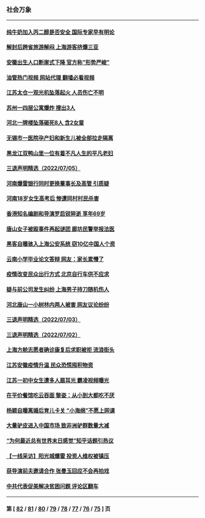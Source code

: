 ### 社会万象
---
#### [纯牛奶加入丙二醇是否安全 国际专家早有明论](../../pages/ncid282/n13774980.md?07071245) 
#### [解封后跨省旅游解闷 上海游客挤爆三亚](../../pages/ncid282/n13774985.md?07071245) 
#### [安徽出生人口断崖式下降 官方称“形势严峻”](../../pages/ncid282/n13775042.md?07071245) 
#### [油管热门视频 网站代理 翻墙必看视频](http://209.222.30.114:81/youtube.html?07071245)
#### [江苏太仓一观光机坠落起火 人员伤亡不明](../../pages/ncid282/n13774807.md?07071245) 
#### [苏州一四层公寓爆炸 搜出3人](../../pages/ncid282/n13774770.md?07071245) 
#### [河北一牌楼坠落砸死8人 含2女童](../../pages/ncid282/n13774733.md?07071245) 
#### [无锡市一医院孕产妇和新生儿被全部拉走隔离](../../pages/ncid282/n13774701.md?07071245) 
#### [黑龙江双鸭山里一位有着不凡人生的平凡老妇](../../pages/ncid282/n13774224.md?07071245) 
#### [三退声明精选（2022/07/05）](../../pages/ncid282/n13774378.md?07071245) 
#### [河南爆雷银行同时更换董事长及高管 引质疑](../../pages/ncid282/n13773966.md?07071245) 
#### [河南18岁女生高考后 惨遭同村村民杀害](../../pages/ncid282/n13773887.md?07071245) 
#### [香港知名编剧和导演罗启锐猝逝 享年69岁](../../pages/ncid282/n13773515.md?07071245) 
#### [唐山女子被殴事件再起谜团 廊坊民警举报法医](../../pages/ncid282/n13773448.md?07071245) 
#### [黑客自曝骇入上海公安系统 窃10亿中国人个资](../../pages/ncid282/n13773395.md?07071245) 
#### [云南小学毕业论文答辩 网友：家长累懵了](../../pages/ncid282/n13773240.md?07071245) 
#### [疫情改变民众出行方式 北京自行车供不应求](../../pages/ncid282/n13773218.md?07071245) 
#### [疑与前公司发生纠纷 上海男子持刀随机伤人](../../pages/ncid282/n13773174.md?07071245) 
#### [河北唐山一小树林内两人被害 网友议论纷纷](../../pages/ncid282/n13773043.md?07071245) 
#### [三退声明精选（2022/07/03）](../../pages/ncid282/n13772953.md?07071245) 
#### [三退声明精选（2022/07/02）](../../pages/ncid282/n13772387.md?07071245) 
#### [上海方舱志愿者确诊康复后求职被拒 流浪街头](../../pages/ncid282/n13772134.md?07071245) 
#### [江苏安徽疫情升温 民众恐慌囤积物资](../../pages/ncid282/n13771992.md?07071245) 
#### [江苏一初中女生遭多人扇耳光 霸凌视频曝光](../../pages/ncid282/n13771912.md?07071245) 
#### [在平价餐馆吃云吞面 黎姿：从小到大都吃不厌](../../pages/ncid282/n13771717.md?07071245) 
#### [杨颖自曝离婚后育儿卡关 “小海绵”不愿上网课](../../pages/ncid282/n13771679.md?07071245) 
#### [大量驴皮进入中国市场 致非洲驴群数量大减](../../pages/ncid282/n13771644.md?07071245) 
#### [“为何最近总有世界末日感觉”知乎话题引热议](../../pages/ncid282/n13771536.md?07071245) 
#### [【一线采访】阳光城爆雷 投资人维权被镇压](../../pages/ncid282/n13771312.md?07071245) 
#### [获导演前夫邀请合作 张曼玉回应不会再拍戏](../../pages/ncid282/n13771028.md?07071245) 
#### [中共代表促美解决贫困问题 评论区翻车](../../pages/ncid282/n13770656.md?07071245) 

---
#### 第 [ [82](./82.md?07071245) / [81](./81.md?07071245) / [80](./80.md?07071245) / [79](./79.md?07071245) / [78](./78.md?07071245) / [77](./77.md?07071245) / [76](./76.md?07071245) / [75](./75.md?07071245) ] 页
